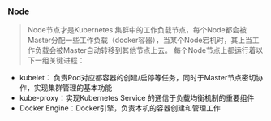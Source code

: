 ### Node
> Node节点才是Kubernetes 集群中的工作负载节点，每个Node都会被Master分配一些工作负载（docker容器），当某个Node宕机时，其上当工作负载会被Master自动转移到其他节点上去。
每个Node节点上都运行着以下一组关键进程：
* kubelet： 负责Pod对应都容器的创建/启停等任务，同时于Master节点密切协作，实现集群管理的基本功能
* kube-proxy：实现Kubernetes Service 的通信于负载均衡机制的重要组件
* Docker Engine：Docker引擎，负责本机的容器创建和管理工作

